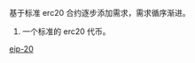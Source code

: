 基于标准 erc20 合约逐步添加需求，需求循序渐进。


1. 一个标准的 erc20 代币。

[eip-20](https://eips.ethereum.org/EIPS/eip-20)


[]()



